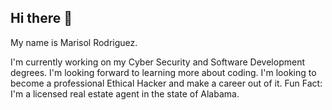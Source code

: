 ## Hi there 👋

<!--
**MarisolR11/MarisolR11** is a ✨ _special_ ✨ repository because its `README.md` (this file) appears on your GitHub profile.

Here are some ideas to get you started:

- 🔭 I’m currently working on ...
- 🌱 I’m currently learning ...
- 👯 I’m looking to collaborate on ...
- 🤔 I’m looking for help with ...
- 💬 Ask me about ...
- 📫 How to reach me: ...
- 😄 Pronouns: ...
- ⚡ Fun fact: ...
--> My name is Marisol Rodriguez.
I'm currently working on my Cyber Security and Software Development degrees.
I'm looking forward to learning more about coding. 
I'm looking to become a professional Ethical Hacker and make a career out of it. 
Fun Fact: I'm a licensed real estate agent in the state of Alabama.

